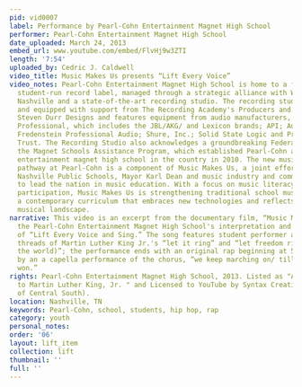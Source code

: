 ```yaml
---
pid: vid0007
label: Performance by Pearl-Cohn Entertainment Magnet High School
performer: Pearl-Cohn Entertainment Magnet High School
date_uploaded: March 24, 2013
embed_url: www.youtube.com/embed/FlvHj9w3ZTI
length: '7:54'
uploaded_by: Cedric J. Caldwell
video_title: Music Makes Us presents “Lift Every Voice”
video_notes: Pearl-Cohn Entertainment Magnet High School is home to a first-of-its-kind
  student-run record label, managed through a strategic alliance with Warner Music
  Nashville and a state-of-the-art recording studio. The recording studio is designed
  and equipped with support from The Recording Academy's Producers and Engineers Wing,
  Steven Durr Designs and features equipment from audio manufacturers, including Harman
  Professional, which includes the JBL/AKG/ and Lexicon brands; API; Audio-Technica;
  Fredenstein Professional Audio; Shure, Inc.; Solid State Logic and Prometheus Charitable
  Trust. The Recording Studio also acknowledges a groundbreaking Federal grant from
  the Magnet Schools Assistance Program, which established Pearl-Cohn as the only
  entertainment magnet high school in the country in 2010. The new music industry
  pathway at Pearl-Cohn is a component of Music Makes Us, a joint effort of Metro
  Nashville Public Schools, Mayor Karl Dean and music industry and community leaders,
  to lead the nation in music education. With a focus on music literacy and student
  participation, Music Makes Us is strengthening traditional school music while adding
  a contemporary curriculum that embraces new technologies and reflects a diverse
  musical landscape.
narrative: This video is an excerpt from the documentary film, “Music Makes Us,” about
  the Pearl-Cohn Entertainment Magnet High School's interpretation and performance
  of “Lift Every Voice and Sing.” The song features student performer and sings the
  threads of Martin Luther King Jr.'s “let it ring” and “let freedom ring (all over
  the world)”; the performance ends with an original rap beginning at 5:13, followed
  by an a capella performance of the chorus, “we keep marching on/ till victory is
  won.”
rights: Pearl-Cohn Entertainment Magnet High School, 2013. Listed as "A Gospel Tribute
  to Martin Luther King, Jr. " and Licensed to YouTube by Syntax Creative (on behalf
  of Central South).
location: Nashville, TN
keywords: Pearl-Cohn, school, students, hip hop, rap
category: youth
personal_notes: 
order: '06'
layout: lift_item
collection: lift
thumbnail: ''
full: ''
---
```

